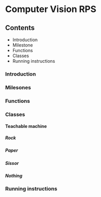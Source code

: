 # Computer Vision RPS

## Contents
* Introduction
* Milestone
* Functions
* Classes
* Running instructions

### Introduction


### Milesones


### Functions


### Classes

#### Teachable machine

##### Rock

##### Paper

##### Sissor

##### Nothing


### Running instructions
